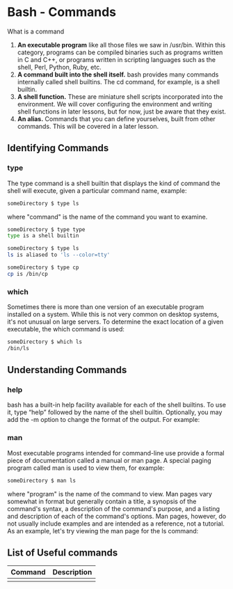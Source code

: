 # Bash - Commands


What is a command

1. **An executable program** like all those files we saw in /usr/bin. Within this category, programs can be compiled binaries such as programs written in C and C++, or programs written in scripting languages such as the shell, Perl, Python, Ruby, etc.
2. **A command built into the shell itself.** bash provides many commands internally called shell builtins. The cd command, for example, is a shell builtin.
3. **A shell function.** These are miniature shell scripts incorporated into the environment. We will cover configuring the environment and writing shell functions in later lessons, but for now, just be aware that they exist.
4. **An alias.** Commands that you can define yourselves, built from other commands. This will be covered in a later lesson.

## Identifying Commands

### type

The type command is a shell builtin that displays the kind of command the shell will execute, given a particular command name, example:
```bash
someDirectory $ type ls
```

where "command" is the name of the command you want to examine.

```bash
someDirectory $ type type
type is a shell builtin

someDirectory $ type ls
ls is aliased to 'ls --color=tty'

someDirectory $ type cp
cp is /bin/cp
```

### which

Sometimes there is more than one version of an executable program installed on a system. While this is not very common on desktop systems, it's not unusual on large servers. To determine the exact location of a given executable, the which command is used:

```bash
someDirectory $ which ls
/bin/ls
```

## Understanding Commands

### help

bash has a built-in help facility available for each of the shell builtins. To use it, type “help” followed by the name of the shell builtin. Optionally, you may add the -m option to change the format of the output. For example:

### man

Most executable programs intended for command-line use provide a formal piece of documentation called a manual or man page. A special paging program called man is used to view them, for example:

```bash
someDirectory $ man ls
```

where "program" is the name of the command to view. Man pages vary somewhat in format but generally contain a title, a synopsis of the command's syntax, a description of the command's purpose, and a listing and description of each of the command's options. Man pages, however, do not usually include examples and are intended as a reference, not a tutorial. As an example, let's try viewing the man page for the ls command:

## List of Useful commands

| Command | Description |
| ------- | ----------- |
|  |  |